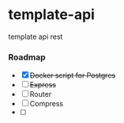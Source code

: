 # template-api
template api rest

### Roadmap

- [x] ~~Docker script for Postgres~~
- [ ] ~~Express~~
- [ ] Router
- [ ] Compress
- [ ] 